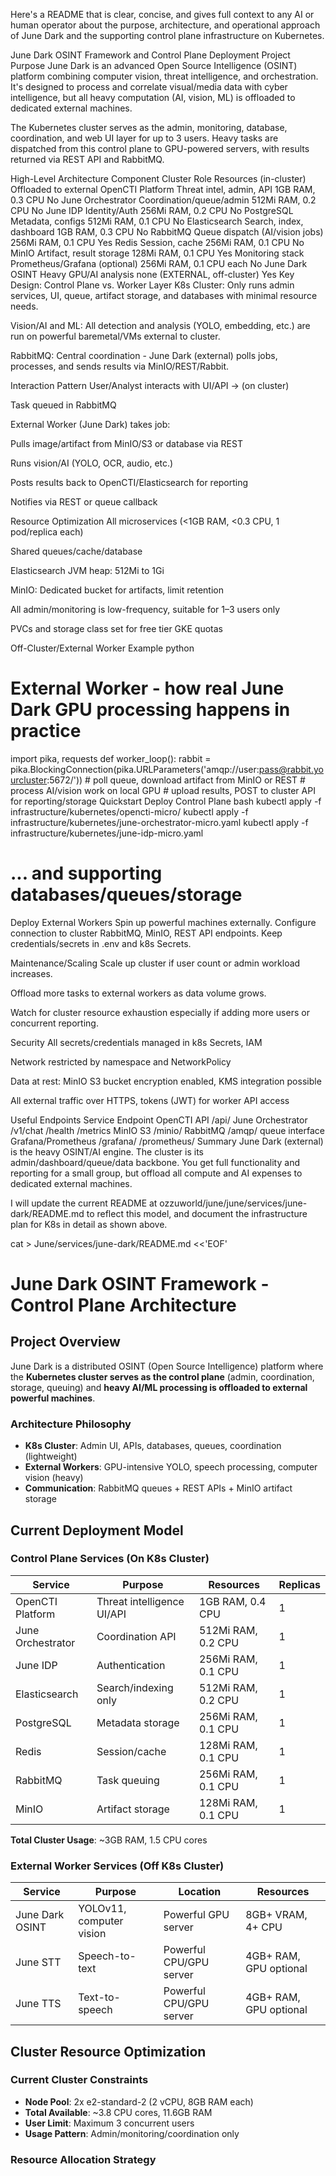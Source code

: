 Here's a README that is clear, concise, and gives full context to any AI or human operator about the purpose, architecture, and operational approach of June Dark and the supporting control plane infrastructure on Kubernetes.

June Dark OSINT Framework and Control Plane Deployment
Project Purpose
June Dark is an advanced Open Source Intelligence (OSINT) platform combining computer vision, threat intelligence, and orchestration. It's designed to process and correlate visual/media data with cyber intelligence, but all heavy computation (AI, vision, ML) is offloaded to dedicated external machines.

The Kubernetes cluster serves as the admin, monitoring, database, coordination, and web UI layer for up to 3 users.
Heavy tasks are dispatched from this control plane to GPU-powered servers, with results returned via REST API and RabbitMQ.

High-Level Architecture
Component	Cluster Role	Resources (in-cluster)	Offloaded to external
OpenCTI Platform	Threat intel, admin, API	1GB RAM, 0.3 CPU	No
June Orchestrator	Coordination/queue/admin	512Mi RAM, 0.2 CPU	No
June IDP	Identity/Auth	256Mi RAM, 0.2 CPU	No
PostgreSQL	Metadata, configs	512Mi RAM, 0.1 CPU	No
Elasticsearch	Search, index, dashboard	1GB RAM, 0.3 CPU	No
RabbitMQ	Queue dispatch (AI/vision jobs)	256Mi RAM, 0.1 CPU	Yes
Redis	Session, cache	256Mi RAM, 0.1 CPU	No
MinIO	Artifact, result storage	128Mi RAM, 0.1 CPU	Yes
Monitoring stack	Prometheus/Grafana (optional)	256Mi RAM, 0.1 CPU each	No
June Dark OSINT	Heavy GPU/AI analysis	none (EXTERNAL, off-cluster)	Yes
Key Design: Control Plane vs. Worker Layer
K8s Cluster: Only runs admin services, UI, queue, artifact storage, and databases with minimal resource needs.

Vision/AI and ML: All detection and analysis (YOLO, embedding, etc.) are run on powerful baremetal/VMs external to cluster.

RabbitMQ: Central coordination - June Dark (external) polls jobs, processes, and sends results via MinIO/REST/Rabbit.

Interaction Pattern
User/Analyst interacts with UI/API → (on cluster)

Task queued in RabbitMQ

External Worker (June Dark) takes job:

Pulls image/artifact from MinIO/S3 or database via REST

Runs vision/AI (YOLO, OCR, audio, etc.)

Posts results back to OpenCTI/Elasticsearch for reporting

Notifies via REST or queue callback

Resource Optimization
All microservices (<1GB RAM, <0.3 CPU, 1 pod/replica each)

Shared queues/cache/database

Elasticsearch JVM heap: 512Mi to 1Gi

MinIO: Dedicated bucket for artifacts, limit retention

All admin/monitoring is low-frequency, suitable for 1–3 users only

PVCs and storage class set for free tier GKE quotas

Off-Cluster/External Worker Example
python
# External Worker - how real June Dark GPU processing happens in practice
import pika, requests
def worker_loop():
    rabbit = pika.BlockingConnection(pika.URLParameters('amqp://user:pass@rabbit.yourcluster:5672/'))
    # poll queue, download artifact from MinIO or REST
    # process AI/vision work on local GPU
    # upload results, POST to cluster API for reporting/storage
Quickstart
Deploy Control Plane
bash
kubectl apply -f infrastructure/kubernetes/opencti-micro/
kubectl apply -f infrastructure/kubernetes/june-orchestrator-micro.yaml
kubectl apply -f infrastructure/kubernetes/june-idp-micro.yaml
# ... and supporting databases/queues/storage
Deploy External Workers
Spin up powerful machines externally.
Configure connection to cluster RabbitMQ, MinIO, REST API endpoints.
Keep credentials/secrets in .env and k8s Secrets.

Maintenance/Scaling
Scale up cluster if user count or admin workload increases.

Offload more tasks to external workers as data volume grows.

Watch for cluster resource exhaustion especially if adding more users or concurrent reporting.

Security
All secrets/credentials managed in k8s Secrets, IAM

Network restricted by namespace and NetworkPolicy

Data at rest: MinIO S3 bucket encryption enabled, KMS integration possible

All external traffic over HTTPS, tokens (JWT) for worker API access

Useful Endpoints
Service	Endpoint
OpenCTI API	/api/
June Orchestrator	/v1/chat /health /metrics
MinIO S3	/minio/
RabbitMQ	/amqp/ queue interface
Grafana/Prometheus	/grafana/ /prometheus/
Summary
June Dark (external) is the heavy OSINT/AI engine.
The cluster is its admin/dashboard/queue/data backbone.
You get full functionality and reporting for a small group,
but offload all compute and AI expenses to dedicated external machines.

I will update the current README at ozzuworld/june/june/services/june-dark/README.md to reflect this model, and document the infrastructure plan for K8s in detail as shown above.

cat > June/services/june-dark/README.md <<'EOF'
# June Dark OSINT Framework - Control Plane Architecture

## **Project Overview**

June Dark is a distributed OSINT (Open Source Intelligence) platform where the **Kubernetes cluster serves as the control plane** (admin, coordination, storage, queuing) and **heavy AI/ML processing is offloaded to external powerful machines**.

### **Architecture Philosophy**
- **K8s Cluster**: Admin UI, APIs, databases, queues, coordination (lightweight)
- **External Workers**: GPU-intensive YOLO, speech processing, computer vision (heavy)
- **Communication**: RabbitMQ queues + REST APIs + MinIO artifact storage

## **Current Deployment Model**

### **Control Plane Services (On K8s Cluster)**
| Service | Purpose | Resources | Replicas |
|---------|---------|-----------|----------|
| OpenCTI Platform | Threat intelligence UI/API | 1GB RAM, 0.4 CPU | 1 |
| June Orchestrator | Coordination API | 512Mi RAM, 0.2 CPU | 1 |
| June IDP | Authentication | 256Mi RAM, 0.1 CPU | 1 |
| Elasticsearch | Search/indexing only | 512Mi RAM, 0.2 CPU | 1 |
| PostgreSQL | Metadata storage | 256Mi RAM, 0.1 CPU | 1 |
| Redis | Session/cache | 128Mi RAM, 0.1 CPU | 1 |
| RabbitMQ | Task queuing | 256Mi RAM, 0.1 CPU | 1 |
| MinIO | Artifact storage | 128Mi RAM, 0.1 CPU | 1 |

**Total Cluster Usage**: ~3GB RAM, 1.5 CPU cores

### **External Worker Services (Off K8s Cluster)**
| Service | Purpose | Location | Resources |
|---------|---------|-----------|-----------|
| June Dark OSINT | YOLOv11, computer vision | Powerful GPU server | 8GB+ VRAM, 4+ CPU |
| June STT | Speech-to-text | Powerful CPU/GPU server | 4GB+ RAM, GPU optional |
| June TTS | Text-to-speech | Powerful CPU/GPU server | 4GB+ RAM, GPU optional |

## **Cluster Resource Optimization**

### **Current Cluster Constraints**
- **Node Pool**: 2x e2-standard-2 (2 vCPU, 8GB RAM each)
- **Total Available**: ~3.8 CPU cores, 11.6GB RAM
- **User Limit**: Maximum 3 concurrent users
- **Usage Pattern**: Admin/monitoring/coordination only

### **Resource Allocation Strategy**
